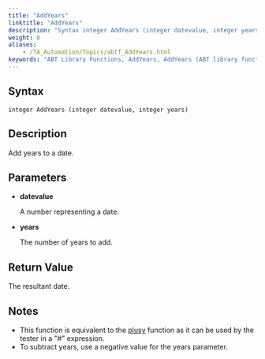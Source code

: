 ```yaml
--- 
title: "AddYears"
linktitle: "AddYears"
description: "Syntax integer AddYears (integer datevalue, integer years) Description Add years to a date. Parameters datevalue A number representing a date. years The number of years to add. Return Value The ..."
weight: 8
aliases: 
    - /TA_Automation/Topics/abtf_AddYears.html
keywords: "ABT Library Functions, AddYears, AddYears (ABT library function)"
---
```


## Syntax

`integer AddYears (integer datevalue, integer years)`

## Description

Add years to a date.

## Parameters

-   **datevalue**

    A number representing a date.

-   **years**

    The number of years to add.


## Return Value

The resultant date.

## Notes

-   This function is equivalent to the [plusy](/automation-guide/action-based-testing-language/the-test-language/functions/date-functions/plusy-julian-number-number-of-year) function as it can be used by the tester in a "\#" expression.
-   To subtract years, use a negative value for the years parameter.




